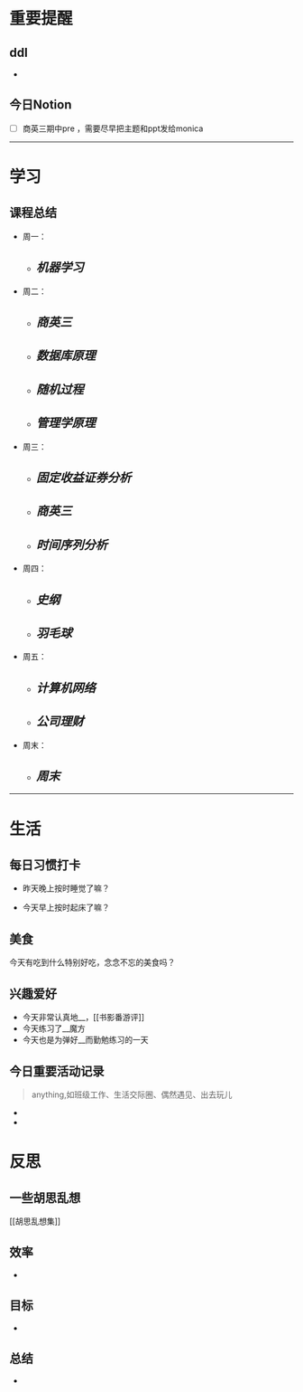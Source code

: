 # 重要提醒
## ddl
- 
## 今日Notion
- [ ] 商英三期中pre ，需要尽早把主题和ppt发给monica
---
# 学习
## 课程总结
- 周一：
	- ***机器学习***
		- 
- 周二：
	- ***商英三***
		- 
	- ***数据库原理***
		- 
	- ***随机过程***
		- 
	- ***管理学原理***
		- 
- 周三：
	- ***固定收益证券分析***
		- 
	- ***商英三***
		- 
	- ***时间序列分析***
		- 
- 周四：
	- ***史纲***
		- 
	- ***羽毛球***
		- 
- 周五：
	- ***计算机网络***
		- 
	- ***公司理财***
		- 
- 周末：
	- ***周末***
		- 
---
# 生活
## 每日习惯打卡
- 昨天晚上按时睡觉了嘛？
>
- 今天早上按时起床了嘛？
>
## 美食
今天有吃到什么特别好吃，念念不忘的美食吗？
## 兴趣爱好
- 今天非常认真地__，[[书影番游评]]
- 今天练习了__魔方
- 今天也是为弹好__而勤勉练习的一天
## 今日重要活动记录
>anything,如班级工作、生活交际圈、偶然遇见、出去玩儿
- 
- 
# 反思
## 一些胡思乱想
[[胡思乱想集]]
## 效率
- 
## 目标
- 
## 总结
- 